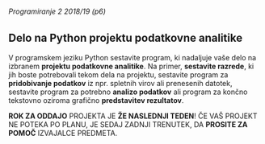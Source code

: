 ###### Programiranje 2 2018/19 (p6)

## Delo na Python projektu podatkovne analitike

V programskem jeziku Python sestavite program, ki nadaljuje vaše delo na izbranem __projektu podatkovne analitike__. Na primer, __sestavite razrede__, ki jih boste potrebovali tekom dela na projektu, sestavite program za __pridobivanje podatkov__ iz npr. spletnih virov ali prenesenih datotek, sestavite program za potrebno __analizo podatkov__ ali program za končno tekstovno oziroma grafično __predstavitev rezultatov__.

__ROK ZA ODDAJO__ PROJEKTA JE __ŽE NASLEDNJI TEDEN__! ČE VAŠ PROJEKT NE POTEKA PO PLANU, JE SEDAJ ZADNJI TRENUTEK, DA __PROSITE ZA POMOČ__ IZVAJALCE PREDMETA.
